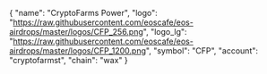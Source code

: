 {
    "name": "CryptoFarms Power",
    "logo": "https://raw.githubusercontent.com/eoscafe/eos-airdrops/master/logos/CFP_256.png",
    "logo_lg": "https://raw.githubusercontent.com/eoscafe/eos-airdrops/master/logos/CFP_1200.png",
    "symbol": "CFP",
    "account": "cryptofarmst",
    "chain": "wax"
}
